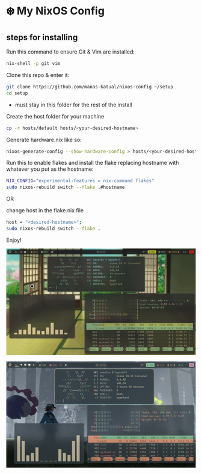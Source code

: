 # ❄️ My NixOS Config

## steps for installing 

Run this command to ensure Git & Vim are installed:

```bash
nix-shell -p git vim
```

Clone this repo & enter it:

```bash
git clone https://github.com/manas-katual/nixos-config ~/setup
cd setup
```
- must stay in this folder for the rest of the install

Create the host folder for your machine

```bash
cp -r hosts/default hosts/<your-desired-hostname>
```

Generate hardware.nix like so:

```bash
nixos-generate-config --show-hardware-config > hosts/<your-desired-hostname>/hardware-configuration.nix
```

Run this to enable flakes and install the flake replacing hostname with whatever you put as the hostname:

```bash
NIX_CONFIG="experimental-features = nix-command flakes" 
sudo nixos-rebuild switch --flake .#hostname
```

OR

change host in the flake.nix file

```bash
host = "<desired-hostname>";
sudo nixos-rebuild switch --flake .
```

Enjoy!

![screenshot](./desktop.png)

![screenshot](./desktop1.png)
